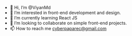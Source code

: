 - 👋 Hi, I’m @ViyanMd
- 👀 I’m interested in front-end development and design.
- 🌱 I’m currently learning React JS
- 💞️ I’m looking to collaborate on simple front-end projects.
- 📫 How to reach me cyberpaparec@gmail.com

<!---
ViyanMd/ViyanMd is a ✨ special ✨ repository because its `README.md` (this file) appears on your GitHub profile.
You can click the Preview link to take a look at your changes.
--->
